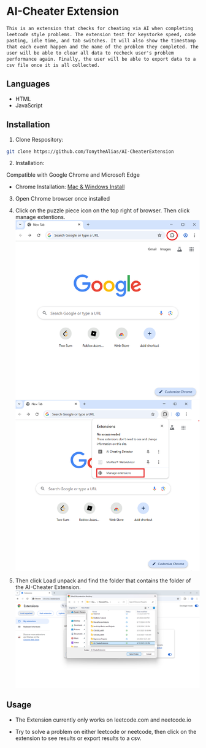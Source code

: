 # AI-Cheater Extension

    This is an extension that checks for cheating via AI when completing leetcode style problems. The extension test for keystorke speed, code pasting, idle time, and tab switches. It will also show the timestamp that each event happen and the name of the problem they completed. The user will be able to clear all data to recheck user's problem performance again. Finally, the user will be able to export data to a csv file once it is all collected.

## Languages

- HTML
- JavaScript

## Installation

1. Clone Respository:

```bash
git clone https://github.com/TonytheAlias/AI-CheaterExtension
```

2.  Installation:

Compatible with Google Chrome and Microsoft Edge

- Chrome Installation: [Mac & Windows Install ](https://www.google.com/chrome/bsem/download/en_us/?brand=RXQR&ds_kid=43700081553519990&&utm_source=bing&utm_medium=cpc&utm_campaign=1709650%20%7C%20Chrome%20Win11%20%7C%20DR%20%7C%20ESS01%20%7C%20NA%20%7C%20US%20%7C%20en%20%7C%20Desk%20%7C%20SEM%20%7C%20BKWS%20-%20EXA%20%7C%20Txt%20%7C%20Bing&utm_term=chrome%20download&utm_content=Desk%20%7C%20BKWS%20-%20EXA%20%7C%20Txt_Chrome&gclid=0f97634be48f1408a36004b55d76fe8f&gclsrc=3p.ds&gad_source=7)

3. Open Chrome browser once installed

4. Click on the puzzle piece icon on the top right of browser. Then click manage extentions.
   ![Screenshot1](./Images/Screenshot1.png)
   ![Screenshot2](./Images/Screenshot2.png)

5. Then click Load unpack and find the folder that contains the folder of the AI-Cheater Extension. <br>
   ![Screenshot3](./Images/Screenshot3.png)

## Usage

- The Extension currently only works on leetcode.com and neetcode.io

- Try to solve a problem on either leetcode or neetcode, then click on the extension to see results or export results to a csv.
